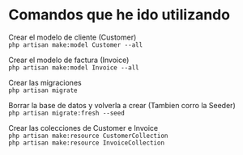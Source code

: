 # Comandos que he ido utilizando

Crear el modelo de cliente (Customer)  
`php artisan make:model Customer --all`  

Crear el modelo de factura (Invoice)  
`php artisan make:model Invoice --all`  

Crear las migraciones  
`php artisan migrate`  

Borrar la base de datos y volverla a crear (Tambien corro la Seeder)  
`php artisan migrate:fresh --seed`  

Crear las colecciones de Customer e Invoice  
`php artisan make:resource CustomerCollection`  
`php artisan make:resource InvoiceCollection`  


